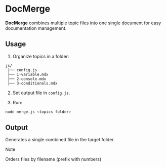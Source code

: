 # DocMerge

**DocMerge** combines multiple topic files into one single document for easy documentation management.

## Usage

1. Organize topics in a folder:

```
js/
 ├── config.js
 ├── 1-variable.mdx
 ├── 2-console.mdx
 ├── 3-conditionals.mdx
```

2. Set output file in `config.js`.

3. Run:

```bash
node merge.js <topics folder>
```

## Output

Generates a single combined file in the target folder.

> [!NOTE]
> Orders files by filename (prefix with numbers)
